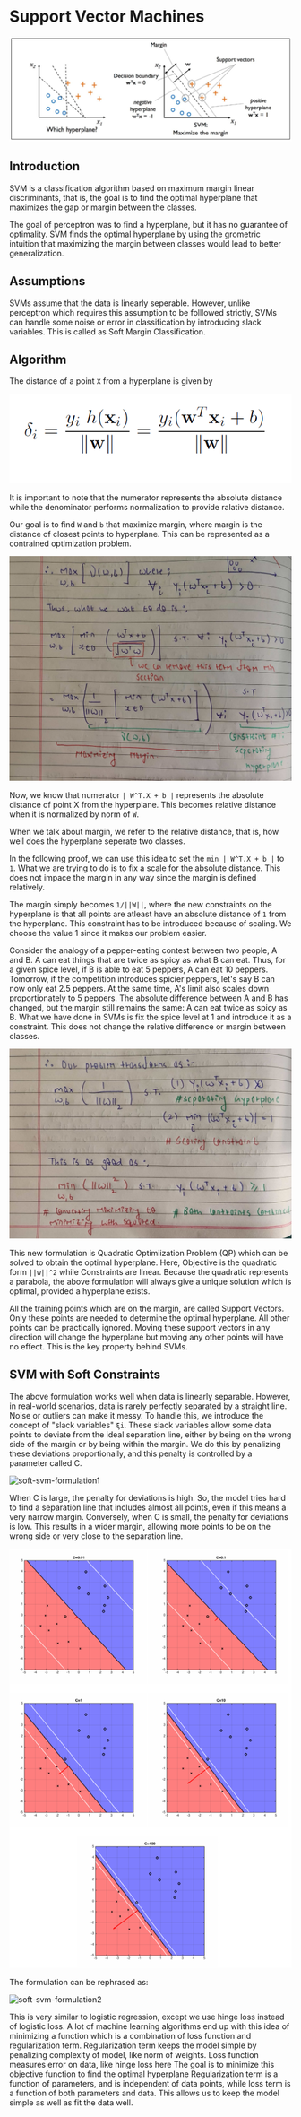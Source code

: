 # Support Vector Machines

<img src = "../assets/img/svm.jpg" alt="svm">

## Introduction

SVM is a classification algorithm based on maximum margin linear discriminants, that is, the goal is to find the optimal hyperplane that maximizes the gap or margin between the classes.

The goal of perceptron was to find a hyperplane, but it has no guarantee of optimality. SVM finds the optimal hyperplane by using the grometric intuition that maximizing the margin between classes would lead to better generalization.

## Assumptions

SVMs assume that the data is linearly seperable. However, unlike perceptron which requires this assumption to be folllowed strictly, SVMs can handle some noise or error in classification by introducing slack variables. This is called as Soft Margin Classification. 

## Algorithm

The distance of a point `X` from a hyperplane is given by 

<img src="../assets/img/distance-of-point.png" alt="distance of a point from plane">

It is important to note that the numerator represents the absolute distance while the denominator performs normalization to provide ralative distance.

Our goal is to find `W` and `b` that maximize margin, where margin is the distance of closest points to hyperplane. This can be represented as a contrained optimization problem.

<img src="../assets/img/constrained-optimization.jpeg" alt="constrained-optimization">

Now, we know that numerator `| W^T.X + b |` represents the absolute distance of point X from the hyperplane. This becomes relative distance when it is normalized by norm of `W`.

When we talk about margin, we refer to the relative distance, that is, how well does the hyperplane seperate two classes.

In the following proof, we can use this idea to set the `min | W^T.X + b |` to `1`. What we are trying to do is to fix a scale for the absolute distance. This does not impace the margin in any way since the margin is defined relatively.

The margin simply becomes `1/||W||`, where the new constraints on the hyperplane is that all points are atleast have an absolute distance of `1` from the hyperplane. This constraint has to be introduced because of scaling. We choose the value 1 since it makes our problem easier.

Consider the analogy of a pepper-eating contest between two people, A and B. A can eat things that are twice as spicy as what B can eat. Thus, for a given spice level, if B is able to eat 5 peppers, A can eat 10 peppers. Tomorrow, if the competition introduces spicier peppers, let's say B can now only eat 2.5 peppers. At the same time, A's limit also scales down proportionately to 5 peppers. The absolute difference between A and B has changed, but the margin still remains the same: A can eat twice as spicy as B. What we have done in SVMs is fix the spice level at 1 and introduce it as a constraint. This does not change the relative difference or margin between classes.

<img src="../assets/img/constrained-optimization-new.jpeg" alt="constrained-optimization-new">

This new formulation is Quadratic Optimiization Problem (QP) which can be solved to obtain the optimal hyperplane. Here, Objective is the quadratic form `||w||^2` while Constraints are linear. Because the quadratic represents a parabola, the above formulation will always give a unique solution which is optimal, provided a hyperplane exists.

All the training points which are on the margin, are called Support Vectors. Only these points are needed to determine the optimal hyperplane. All other points can be practically ignored. Moving these support vectors in any direction will change the hyperplane but moving any other points will have no effect. This is the key property behind SVMs.

## SVM with Soft Constraints

The above formulation works well when data is linearly separable. However, in real-world scenarios, data is rarely perfectly separated by a straight line. Noise or outliers can make it messy. To handle this, we introduce the concept of "slack variables" `ξi`. These slack variables allow some data points to deviate from the ideal separation line, either by being on the wrong side of the margin or by being within the margin. We do this by penalizing these deviations proportionally, and this penalty is controlled by a parameter called C.

<img src="" alt="soft-svm-formulation1">

When C is large, the penalty for deviations is high. So, the model tries hard to find a separation line that includes almost all points, even if this means a very narrow margin. Conversely, when C is small, the penalty for deviations is low. This results in a wider margin, allowing more points to be on the wrong side or very close to the separation line.

<img src="../assets/img/svm-c.png" alt="svm-c">

The formulation can be rephrased as:

<img src="" alt="soft-svm-formulation2">

This is very similar to logistic regression, except we use hinge loss instead of logistic loss. A lot of machine learning algorithms end up with this idea of minimizing a function which is a combination of loss function and regularization term. Regularization term keeps the model simple by penalizing complexity of model, like norm of weights. Loss function measures error on data, like hinge loss here The goal is to minimize this objective function to find the optimal hyperplane Regularization term is a function of parameters, and is independent of data points, while loss term is a function of both parameters and data. This allows us to keep the model simple as well as fit the data well.